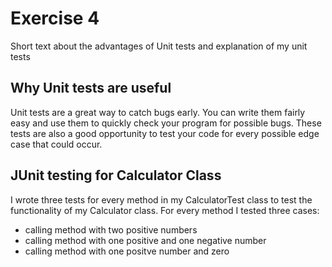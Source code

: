 # Exercise 4

Short text about the advantages of Unit tests and explanation of my unit tests

## Why Unit tests are useful

Unit tests are a great way to catch bugs early.
You can write them fairly easy and use them to quickly check your program for possible bugs.
These tests are also a good opportunity to test your code for every possible edge case that could occur.

## JUnit testing for Calculator Class

I wrote three tests for every method in my CalculatorTest class to test the functionality of my Calculator class.
For every method I tested three cases:
 - calling method with two positive numbers
 - calling method with one positive and one negative number
 - calling method with one positve number and zero


